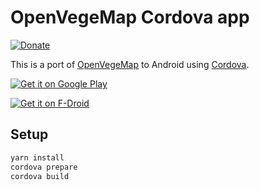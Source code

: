 # OpenVegeMap Cordova app

[![Donate](https://liberapay.com/assets/widgets/donate.svg)](https://liberapay.com/Rudloff/donate)

This is a port of [OpenVegeMap](https://github.com/Rudloff/openvegemap/) to Android using [Cordova](https://cordova.apache.org/).

[![Get it on Google Play](https://play.google.com/intl/en_us/badges/images/generic/en_badge_web_generic.png)](https://play.google.com/store/apps/details?id=pro.rudloff.openvegemap)

[![Get it on F-Droid](https://f-droid.org/badge/get-it-on.png)](https://f-droid.org/packages/pro.rudloff.openvegemap/)

## Setup

```bash
yarn install
cordova prepare
cordova build
```
